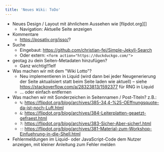 ```yaml
---
title: 'Neues Wiki: ToDo'
---
```


* Neues Design / Layout mit ähnlichem Aussehen wie [flipdot.org][]
  * Navigation: Aktuelle Seite anzeigen
* Kommentare
  * <https://posativ.org/isso/>?
* Suche
  * Eingebaut: <https://github.com/christian-fei/Simple-Jekyll-Search>
  * Oder extern: `<form action="https://duckduckgo.com/">`
* geotag zu dein Seiten-Metadaten hinzufügen?
  * Ganz wichtig!!1elf
* Was machen wir mit dem "Wiki Lotto"?
  * Neu implementieren in Liquid (wird dann bei jeder Neugenerierung der Seite
    aktualisiert statt beim Seite laden wie aktuell) – siehe
    <https://stackoverflow.com/a/28323813/1592377> für RNG in Liquid
  * ... oder einfach entfernen
* Was machen wir mit Sonderzeichen in Seitennamen / Post-Titeln? z.B.:
  * `%`: <https://flipdot.org/blog/archives/385-34,4-%25-OEffnungsquote-da-ist-noch-Luft.html>
  * `&`: <https://flipdot.org/blog/archives/384-Leiterplatten-geaetzt-gefraest.html>
  * `?`: <https://flipdot.org/blog/archives/383-Sicher-Aber-sicher!.html>
  * `:`: <https://flipdot.org/blog/archives/381-Material-zum-Workshop-Einfuehrung-in-die-Shell.html>
* Fehlermeldungen im Liquid- oder JavaScript-Code dem Nutzer anzeigen, mit
  kleiner Anleitung zum Fehler melden

